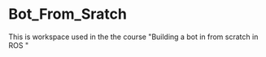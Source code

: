 # Bot_From_Sratch
This is workspace used in the the course "Building a bot in from scratch in ROS " 
